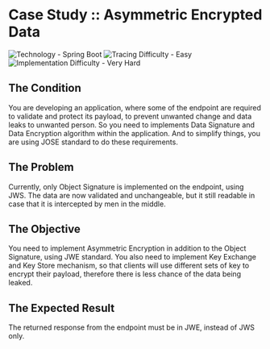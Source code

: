 # Case Study :: Asymmetric Encrypted Data

![Technology - Spring Boot](https://img.shields.io/badge/Technology-Spring_Boot-blue)
![Tracing Difficulty - Easy](https://img.shields.io/badge/Tracing_Difficulty-Easy-green)
![Implementation Difficulty - Very Hard](https://img.shields.io/badge/Implementation_Difficulty-Very_Hard-purple)

## The Condition

You are developing an application, where some of the endpoint are required to validate and protect its payload, to prevent unwanted change and data leaks to unwanted person. So you need to implements Data Signature and Data Encryption algorithm within the application. And to simplify things, you are using JOSE standard to do these requirements.

## The Problem

Currently, only Object Signature is implemented on the endpoint, using JWS. The data are now validated and unchangeable, but it still readable in case that it is intercepted by men in the middle.

## The Objective

You need to implement Asymmetric Encryption in addition to the Object Signature, using JWE standard. You also need to implement Key Exchange and Key Store mechanism, so that clients will use different sets of key to encrypt their payload, therefore there is less chance of the data being leaked.

## The Expected Result

The returned response from the endpoint must be in JWE, instead of JWS only.
